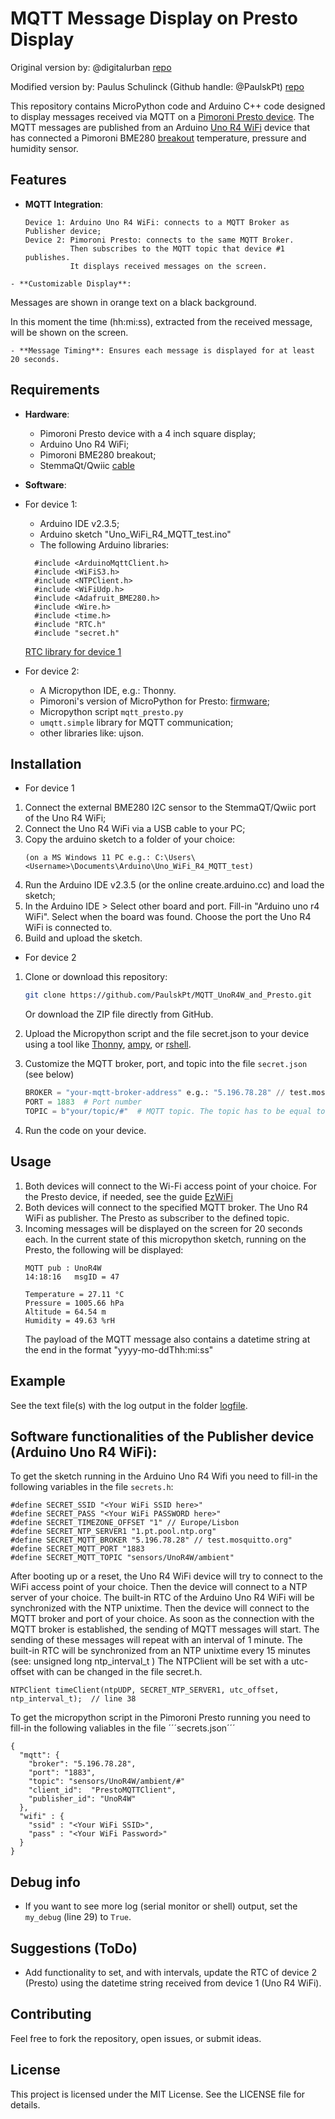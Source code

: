 
# MQTT Message Display on Presto Display

Original version by: @digitalurban [repo](https://github.com/digitalurban/Presto_MQTT_Display/blob/main/mqtt_presto.py)

Modified version by: Paulus Schulinck (Github handle: @PaulskPt) [repo](https://github.com/PaulskPt/MQTT_UnoR4W_and_Presto/tree/main)

This repository contains MicroPython code and Arduino C++ code designed to display messages received via MQTT on a [Pimoroni Presto device](https://shop.pimoroni.com/products/presto?variant=54894104019323).
The MQTT messages are published from an Arduino [Uno R4 WiFi](https://store.arduino.cc/products/uno-r4-wifi?srsltid=AfmBOoqFJln_4hqTS9kODV5BzuSx9C1apLP3kX2z5igzQhok9Gm-LYJ8)  device that has connected a Pimoroni BME280 [breakout](https://shop.pimoroni.com/products/bme280-breakout?variant=29420960677971) temperature, pressure and humidity sensor.


## Features

- **MQTT Integration**:
  ```
  Device 1: Arduino Uno R4 WiFi: connects to a MQTT Broker as Publisher device;
  Device 2: Pimoroni Presto: connects to the same MQTT Broker.
            Then subscribes to the MQTT topic that device #1 publishes.
            It displays received messages on the screen.
```
- **Customizable Display**:
```
Messages are shown in orange text on a black background.

In this moment the time (hh:mi:ss), extracted from the received message, will be shown on the screen.
```
- **Message Timing**: Ensures each message is displayed for at least 20 seconds.
```
## Requirements

- **Hardware**:
  - Pimoroni Presto device with a 4 inch square display;
  - Arduino Uno R4 WiFi;
  - Pimoroni BME280 breakout;
  - StemmaQt/Qwiic [cable](https://www.adafruit.com/product/4210?srsltid=AfmBOop4XAzdxPfaLartPs8cdARyylU9Bc9dpsJzbvw9bjFX0x_Wen2O)

- **Software**:

- For device 1:
  - Arduino IDE v2.3.5;
  - Arduino sketch "Uno_WiFi_R4_MQTT_test.ino"
  - The following Arduino libraries:
  ```
    #include <ArduinoMqttClient.h>
    #include <WiFiS3.h>
    #include <NTPClient.h>
    #include <WiFiUdp.h>
    #include <Adafruit_BME280.h>
    #include <Wire.h>
    #include <time.h>
    #include "RTC.h"
    #include "secret.h"
  ``` 
  [RTC library for device 1](https://github.com/arduino/ArduinoCore-renesas/blob/main/libraries/RTC/examples/RTC_NTPSync/RTC_NTPSync.ino)

- For device 2:

  - A Micropython IDE, e.g.: Thonny.
  - Pimoroni's version of MicroPython for Presto: [firmware](https://github.com/pimoroni/presto/tree/main?tab=readme-ov-file#download-firmware);
  - Micropython script ```mqtt_presto.py```
  - `umqtt.simple` library for MQTT communication;
  - other libraries like: ujson.
  
## Installation

- For device 1
1. Connect the external BME280 I2C sensor to the StemmaQT/Qwiic port of the Uno R4 WiFi;
2. Connect the Uno R4 WiFi via a USB cable to your PC;
3. Copy the arduino sketch to a folder of your choice:
   ```
   (on a MS Windows 11 PC e.g.: C:\Users\<Username>\Documents\Arduino\Uno_WiFi_R4_MQTT_test)
   ```
5. Run the Arduino IDE v2.3.5 (or the online create.arduino.cc) and load the sketch;
6. In the Arduino IDE > Select other board and port. Fill-in "Arduino uno r4 WiFi". Select when the board was found. Choose the port the Uno R4 WiFi is connected to.
7. Build and upload the sketch.

- For device 2
1. Clone or download this repository:
   ```bash
   git clone https://github.com/PaulskPt/MQTT_UnoR4W_and_Presto.git
   ```
   Or download the ZIP file directly from GitHub.

2. Upload the Micropython script and the file secret.json to your device using a tool like [Thonny](https://thonny.org/), [ampy](https://github.com/scientifichackers/ampy), or [rshell](https://github.com/dhylands/rshell).

3. Customize the MQTT broker, port, and topic into the file ```secret.json``` (see below)
   ```python
   BROKER = "your-mqtt-broker-address" e.g.: "5.196.78.28" // test.mosquitto.org
   PORT = 1883  # Port number
   TOPIC = b"your/topic/#"  # MQTT topic. The topic has to be equal to the topic used in the Arduino R4 WiFi device.
   ```

4. Run the code on your device.

## Usage

1. Both devices will connect to the Wi-Fi access point of your choice. For the Presto device, if needed, see the guide [EzWiFi](https://github.com/pimoroni/presto/blob/main/docs/wifi.md)
2. Both devices will connect to the specified MQTT broker. The Uno R4 WiFi as publisher. The Presto as subscriber to the defined topic.
3. Incoming messages will be displayed on the screen for 20 seconds each.
   In the current state of this micropython sketch, running on the Presto,
   the following will be displayed:
   ```
   MQTT pub : UnoR4W
   14:18:16   msgID = 47

   Temperature = 27.11 °C
   Pressure = 1005.66 hPa
   Altitude = 64.54 m
   Humidity = 49.63 %rH
   ```
   The payload of the MQTT message also contains a datetime string at the end in the format "yyyy-mo-ddThh:mi:ss"

## Example

See the text file(s) with the log output in the folder [logfile](https://github.com/PaulskPt/MQTT_UnoR4W_and_Presto/blob/main/docs/2025-06-16_14h24_MQTT_test_Serial_Output.txt).

## Software functionalities of the Publisher device (Arduino Uno R4 WiFi):

To get the sketch running in the Arduino Uno R4 Wifi you need to fill-in the following variables in the file ```secrets.h```:

```
#define SECRET_SSID "<Your WiFi SSID here>"
#define SECRET_PASS "<Your WiFi PASSWORD here>"
#define SECRET_TIMEZONE_OFFSET "1" // Europe/Lisbon
#define SECRET_NTP_SERVER1 "1.pt.pool.ntp.org"
#define SECRET_MQTT_BROKER "5.196.78.28" // test.mosquitto.org"
#define SECRET_MQTT_PORT "1883
#define SECRET_MQTT_TOPIC "sensors/UnoR4W/ambient"

```

After booting up or a reset, the Uno R4 WiFi device will try to connect to the WiFi access point of your choice.
Then the device will connect to a NTP server of your choice. 
The built-in RTC of the Arduino Uno R4 WiFi will be synchronized with the NTP unixtime.
Then the device will connect to the MQTT broker and port of your choice.
As soon as the connection with the MQTT broker is established, the sending of MQTT messages will start.
The sending of these messages will repeat with an interval of 1 minute.
The built-in RTC will be synchronized from an NTP unixtime every 15 minutes (see: unsigned long ntp_interval_t )
The NTPClient will be set with a utc-offset with can be changed in the file secret.h.

```
NTPClient timeClient(ntpUDP, SECRET_NTP_SERVER1, utc_offset, ntp_interval_t);  // line 38
```

To get the micropython script in the Pimoroni Presto running you need to fill-in the following valiables in the file ´´´secrets.json´´´

```
{
  "mqtt": {
    "broker": "5.196.78.28",
    "port": "1883",
    "topic": "sensors/UnoR4W/ambient/#"
    "client_id":  "PrestoMQTTClient",
    "publisher_id": "UnoR4W"
  },
  "wifi" : {
    "ssid" : "<Your WiFi SSID>",
    "pass" : "<Your WiFi Password>"
  }
}
```
## Debug info
- If you want to see more log (serial monitor or shell) output, set the ```my_debug``` (line 29) to ```True```.

## Suggestions (ToDo)
- Add functionality to set, and with intervals, update the RTC of device 2 (Presto) using the datetime string received from device 1 (Uno R4 WiFi).

## Contributing

Feel free to fork the repository, open issues, or submit ideas.

## License

This project is licensed under the MIT License. See the LICENSE file for details.
